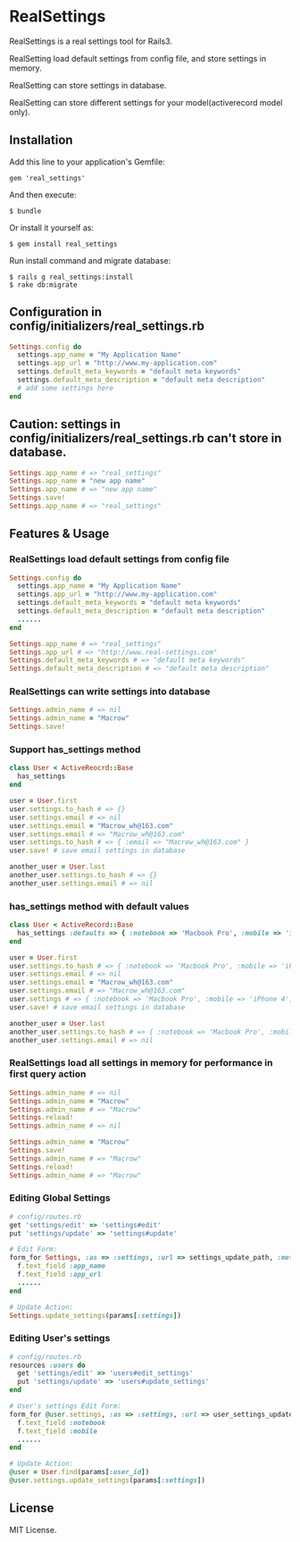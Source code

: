 # RealSettings

RealSettings is a real settings tool for Rails3.

RealSetting load default settings from config file, and store settings in memory.

RealSetting can store settings in database.

RealSetting can store different settings for your model(activerecord model only).


## Installation

Add this line to your application's Gemfile:

    gem 'real_settings'

And then execute:

    $ bundle

Or install it yourself as:

    $ gem install real_settings
    
Run install command and migrate database:

    $ rails g real_settings:install
    $ rake db:migrate
    
## Configuration in config/initializers/real_settings.rb

```ruby
Settings.config do
  settings.app_name = "My Application Name"
  settings.app_url = "http://www.my-application.com"
  settings.default_meta_keywords = "default meta keywords"
  settings.default_meta_description = "default meta description"
  # add some settings here
end
```

## Caution: settings in config/initializers/real_settings.rb can't store in database.

```ruby
Settings.app_name # => "real_settings"
Settings.app_name = "new app name"
Settings.app_name # => "new app name"
Settings.save!
Settings.app_name # => "real_settings"
```
    
## Features & Usage

### RealSettings load default settings from config file
            
```ruby
Settings.config do
  settings.app_name = "My Application Name"
  settings.app_url = "http://www.my-application.com"
  settings.default_meta_keywords = "default meta keywords"
  settings.default_meta_description = "default meta description"
  ......
end

Settings.app_name # => "real_settings"
Settings.app_url # => "http://www.real-settings.com"
Settings.default_meta_keywords # => "default meta keywords"
Settings.default_meta_description # => "default meta description"
```
 
### RealSettings can write settings into database

```ruby
Settings.admin_name # => nil
Settings.admin_name = "Macrow"
Settings.save!
```

### Support has_settings method

```ruby    
class User < ActiveReocrd::Base
  has_settings
end

user = User.first
user.settings.to_hash # => {}
user.settings.email # => nil
user.settings.email = "Macrow_wh@163.com"
user.settings.email # => "Macrow_wh@163.com"
user.settings.to_hash # => { :email => "Macrow_wh@163.com" }
user.save! # save email settings in database

another_user = User.last
another_user.settings.to_hash # => {}
another_user.settings.email # => nil
```
        
### has_settings method with default values

```ruby        
class User < ActiveRecord::Base
  has_settings :defaults => { :notebook => 'Macbook Pro', :mobile => 'iPhone 4' }
end

user = User.first
user.settings.to_hash # => { :notebook => 'Macbook Pro', :mobile => 'iPhone 4' }
user.settings.email # => nil
user.settings.email = "Macrow_wh@163.com"
user.settings.email # => "Macrow_wh@163.com"
user.settings # => { :notebook => 'Macbook Pro', :mobile => 'iPhone 4', :email => "Macrow_wh@163.com" }
user.save! # save email settings in database

another_user = User.last
another_user.settings.to_hash # => { :notebook => 'Macbook Pro', :mobile => 'iPhone 4' }
another_user.settings.email # => nil
```
    
### RealSettings load all settings in memory for performance in first query action

```ruby    
Settings.admin_name # => nil
Settings.admin_name = "Macrow"
Settings.admin_name # => "Macrow"
Settings.reload!
Settings.admin_name # => nil

Settings.admin_name = "Macrow"
Settings.save!
Settings.admin_name # => "Macrow"
Settings.reload!
Settings.admin_name # => "Macrow"
```
        
### Editing Global Settings

```ruby        
# config/routes.rb
get 'settings/edit' => 'settings#edit'
put 'settings/update' => 'settings#update'

# Edit Form:
form_for Settings, :as => :settings, :url => settings_update_path, :method => :put do |f|
  f.text_field :app_name
  f.text_field :app_url
  ......
end

# Update Action:
Settings.update_settings(params[:settings])
```
 
### Editing User's settings

```ruby
# config/routes.rb
resources :users do
  get 'settings/edit' => 'users#edit_settings'
  put 'settings/update' => 'users#update_settings'
end

# User's settings Edit Form:
form_for @user.settings, :as => :settings, :url => user_settings_update_path(@user), :method => :put do |f|
  f.text_field :notebook
  f.text_field :mobile
  ......
end

# Update Action:
@user = User.find(params[:user_id])
@user.settings.update_settings(params[:settings])
```


## License

MIT License.